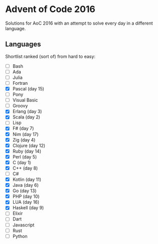 # Advent of Code 2016

Solutions for AoC 2016 with an attempt to solve every day in a different language.

## Languages

Shortlist ranked (sort of) from hard to easy:

- [ ] Bash
- [ ] Ada
- [ ] Julia
- [ ] Fortran
- [x] Pascal (day 15)
- [ ] Pony
- [ ] Visual Basic
- [ ] Groovy
- [x] Erlang (day 3)
- [x] Scala (day 2)
- [ ] Lisp
- [x] F# (day 7)
- [x] Nim (day 17)
- [x] Zig (day 4)
- [x] Clojure (day 12)
- [x] Ruby (day 14)
- [x] Perl (day 5)
- [x] C (day 1)
- [x] C++ (day 8)
- [ ] C#
- [x] Kotlin (day 11)
- [x] Java (day 6)
- [x] Go (day 13)
- [x] PHP (day 10)
- [x] LUA (day 16)
- [x] Haskell (day 9)
- [ ] Elixir
- [ ] Dart
- [ ] Javascript
- [ ] Rust
- [ ] Python
